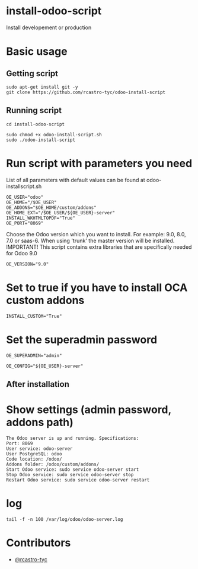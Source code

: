 # install-odoo-script

Install developement or production

# Basic usage

## Getting script

    sudo apt-get install git -y
    git clone https://github.com/rcastro-tyc/odoo-install-script

## Running script

    cd install-odoo-script

    sudo chmod +x odoo-install-script.sh
    sudo ./odoo-install-script

# Run script with parameters you need
List of all parameters with default values can be found at odoo-installscript.sh

    OE_USER="odoo"
    OE_HOME="/$OE_USER"
    OE_ADDONS="$OE_HOME/custom/addons"
    OE_HOME_EXT="/$OE_USER/${OE_USER}-server"
    INSTALL_WKHTMLTOPDF="True"
    OE_PORT="8069"

Choose the Odoo version which you want to install. For example: 9.0, 8.0, 7.0 or saas-6. When using 'trunk' the master version will be installed.
IMPORTANT! This script contains extra libraries that are specifically needed for Odoo 9.0

    OE_VERSION="9.0"

# Set to true if you have to install OCA custom addons
    INSTALL_CUSTOM="True"

# Set the superadmin password
    OE_SUPERADMIN="admin"

    OE_CONFIG="${OE_USER}-server"

## After installation

# Show settings (admin password, addons path)

    The Odoo server is up and running. Specifications:
    Port: 8069
    User service: odoo-server
    User PostgreSQL: odoo
    Code location: /odoo/
    Addons folder: /odoo/custom/addons/
    Start Odoo service: sudo service odoo-server start
    Stop Odoo service: sudo service odoo-server stop
    Restart Odoo service: sudo service odoo-server restart

# log

    tail -f -n 100 /var/log/odoo/odoo-server.log


# Contributors

* [@rcastro-tyc](https://github.com/rcastro-tyc)
